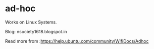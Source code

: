 # ad-hoc
  Works on Linux Systems.
  
Blog: nsociety1618.blogspot.in

Read more from :https://help.ubuntu.com/community/WifiDocs/Adhoc
